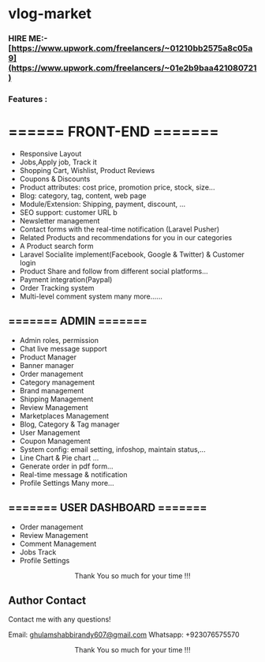 # vlog-market

### HIRE ME:- [https://www.upwork.com/freelancers/~01210bb2575a8c05a9](https://www.upwork.com/freelancers/~01e2b9baa421080721)


### Features :
# ====== FRONT-END =======

- Responsive Layout
- Jobs,Apply job, Track it
- Shopping Cart, Wishlist, Product Reviews
- Coupons & Discounts
- Product attributes: cost price, promotion price, stock, size...
- Blog: category, tag, content, web page 
- Module/Extension: Shipping, payment, discount, ...
- SEO support: customer URL b
- Newsletter management
- Contact forms with the real-time notification (Laravel Pusher)
- Related Products and recommendations for you in our categories
- A Product search form
- Laravel Socialite implement(Facebook, Google & Twitter) & Customer login
- Product Share and follow from different social platforms...
- Payment integration(Paypal)
- Order Tracking system
- Multi-level comment system
many more......

## ======= ADMIN =======

- Admin roles, permission
- Chat live message support
- Product Manager
- Banner manager
- Order management
- Category management
- Brand management
- Shipping Management
- Review Management
- Marketplaces Management
- Blog, Category & Tag manager
- User Management
- Coupon Management
- System config: email setting, infoshop, maintain status,...
- Line Chart & Pie chart ...
- Generate order in pdf form...
- Real-time message & notification
- Profile Settings
Many more...


## ======= USER DASHBOARD =======


- Order management
- Review Management
- Comment Management
- Jobs Track
- Profile Settings

<p style="text-align:center">Thank You so much for your time !!!</p>



 ## Author Contact
  Contact me with any questions!<br>

  Email: ghulamshabbirandy607@gmail.com
  Whatsapp: +923076575570
 
<p style="text-align:center">Thank You so much for your time !!!</p>
